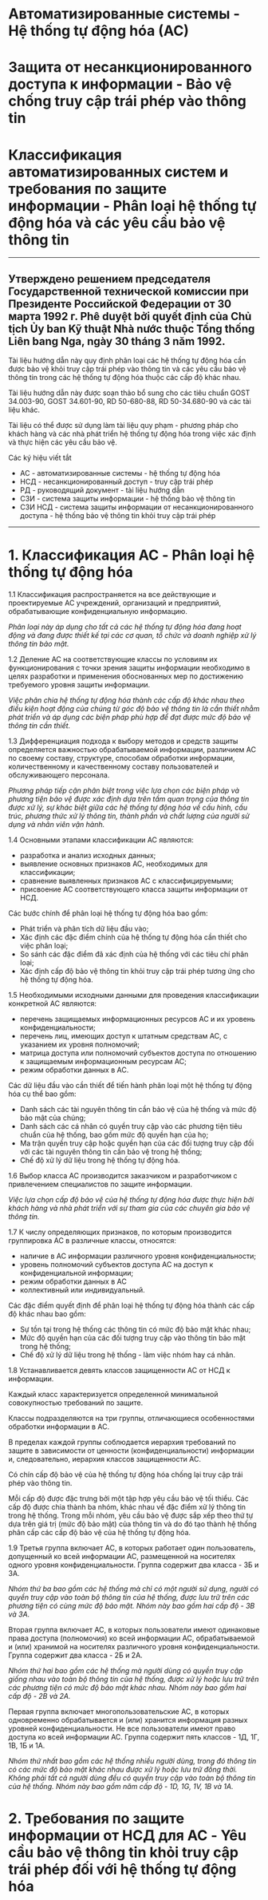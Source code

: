 # Автоматизированные системы - Hệ thống tự động hóa (AC)
# Защита от несанкционированного доступа к информации - Bảo vệ chống truy cập trái phép vào thông tin
# Классификация автоматизированных систем и требования по защите информации - Phân loại hệ thống tự động hóa và các yêu cầu bảo vệ thông tin
---
## Утверждено решением председателя Государственной технической комиссии при Президенте Российской Федерации от 30 марта 1992 г. Phê duyệt bởi quyết định của Chủ tịch Ủy ban Kỹ thuật Nhà nước thuộc Tổng thống Liên bang Nga, ngày 30 tháng 3 năm 1992.

 
Tài liệu hướng dẫn này quy định phân loại các hệ thống tự động hóa cần được bảo vệ khỏi truy cập trái phép vào thông tin và các yêu cầu bảo vệ thông tin trong các hệ thống tự động hóa thuộc các cấp độ khác nhau.

Tài liệu hướng dẫn này được soạn thảo bổ sung cho các tiêu chuẩn GOST 34.003-90, GOST 34.601-90, RD 50-680-88, RD 50-34.680-90 và các tài liệu khác.

Tài liệu có thể được sử dụng làm tài liệu quy phạm - phương pháp cho khách hàng và các nhà phát triển hệ thống tự động hóa trong việc xác định và thực hiện các yêu cầu bảo vệ.

Các ký hiệu viết tắt

- АС - автоматизированные системы - hệ thống tự động hóa
- НСД - несанкционированный доступ - truy cập trái phép
- РД - руководящий документ -  tài liệu hướng dẫn
- СЗИ - система защиты информации - hệ thống bảo vệ thông tin
- СЗИ НСД - система защиты информации от несанкционированного доступа - hệ thống bảo vệ thông tin khỏi truy cập trái phép

---

# 1. Классификация АС - Phân loại hệ thống tự động hóa

1.1 Классификация распространяется на все действующие и проектируемые АС учреждений, организаций и предприятий, обрабатывающие конфиденциальную информацию. 

*Phân loại này áp dụng cho tất cả các hệ thống tự động hóa đang hoạt động và đang được thiết kế tại các cơ quan, tổ chức và doanh nghiệp xử lý thông tin bảo mật.*

1.2 Деление АС на соответствующие классы по условиям их функционирования с точки зрения защиты информации необходимо в целях разработки и применения обоснованных мер по достижению требуемого уровня защиты информации.

*Việc phân chia hệ thống tự động hóa thành các cấp độ khác nhau theo điều kiện hoạt động của chúng từ góc độ bảo vệ thông tin là cần thiết nhằm phát triển và áp dụng các biện pháp phù hợp để đạt được mức độ bảo vệ thông tin cần thiết.*

1.3 Дифференциация подхода к выбору методов и средств защиты определяется важностью обрабатываемой информации, различием АС по своему составу, структуре, способам обработки информации, количественному и качественному составу пользователей и обслуживающего персонала.

*Phương pháp tiếp cận phân biệt trong việc lựa chọn các biện pháp và phương tiện bảo vệ được xác định dựa trên tầm quan trọng của thông tin được xử lý, sự khác biệt giữa các hệ thống tự động hóa về cấu hình, cấu trúc, phương thức xử lý thông tin, thành phần và chất lượng của người sử dụng và nhân viên vận hành.*

1.4 Основными этапами классификации АС являются: 

- разработка и анализ исходных данных;
- выявление основных признаков АС, необходимых для классификации;
- сравнение выявленных признаков АС с классифицируемыми;
- присвоение АС соответствующего класса защиты информации от НСД.

Các bước chính để phân loại hệ thống tự động hóa bao gồm:

- Phát triển và phân tích dữ liệu đầu vào;
- Xác định các đặc điểm chính của hệ thống tự động hóa cần thiết cho việc phân loại;
- So sánh các đặc điểm đã xác định của hệ thống với các tiêu chí phân loại;
- Xác định cấp độ bảo vệ thông tin khỏi truy cập trái phép tương ứng cho hệ thống tự động hóa.

1.5 Необходимыми исходными данными для проведения классификации конкретной АС являются: 

- перечень защищаемых информационных ресурсов АС и их уровень конфиденциальности;
- перечень лиц, имеющих доступ к штатным средствам АС, с указанием их уровня полномочий;
- матрица доступа или полномочий субъектов доступа по отношению к защищаемым информационным ресурсам АС;
- режим обработки данных в АС.

Các dữ liệu đầu vào cần thiết để tiến hành phân loại một hệ thống tự động hóa cụ thể bao gồm:

- Danh sách các tài nguyên thông tin cần bảo vệ của hệ thống và mức độ bảo mật của chúng;
- Danh sách các cá nhân có quyền truy cập vào các phương tiện tiêu chuẩn của hệ thống, bao gồm mức độ quyền hạn của họ;
- Ma trận quyền truy cập hoặc quyền hạn của các đối tượng truy cập đối với các tài nguyên thông tin cần bảo vệ trong hệ thống;
- Chế độ xử lý dữ liệu trong hệ thống tự động hóa.

1.6 Выбор класса АС производится заказчиком и разработчиком с привлечением специалистов по защите информации.

*Việc lựa chọn cấp độ bảo vệ của hệ thống tự động hóa được thực hiện bởi khách hàng và nhà phát triển với sự tham gia của các chuyên gia bảo vệ thông tin.*

1.7 К числу определяющих признаков, по которым производится группировка АС в различные классы, относятся: 

- наличие в АС информации различного уровня конфиденциальности; 
- уровень полномочий субъектов доступа АС на доступ к конфиденциальной информации;
- режим обработки данных в АС
- коллективный или индивидуальный.

 Các đặc điểm quyết định để phân loại hệ thống tự động hóa thành các cấp độ khác nhau bao gồm:

- Sự tồn tại trong hệ thống các thông tin có mức độ bảo mật khác nhau;
- Mức độ quyền hạn của các đối tượng truy cập vào thông tin bảo mật trong hệ thống;
- Chế độ xử lý dữ liệu trong hệ thống - làm việc nhóm hay cá nhân.

1.8 Устанавливается девять классов защищенности АС от НСД к информации. 

Каждый класс характеризуется определенной минимальной совокупностью требований по защите. 

Классы подразделяются на три группы, отличающиеся особенностями обработки информации в АС. 

В пределах каждой группы соблюдается иерархия требований по защите в зависимости от ценности (конфиденциальности) информации и, следовательно, иерархия классов защищенности АС.

Có chín cấp độ bảo vệ của hệ thống tự động hóa chống lại truy cập trái phép vào thông tin.

Mỗi cấp độ được đặc trưng bởi một tập hợp yêu cầu bảo vệ tối thiểu. Các cấp độ được chia thành ba nhóm, khác nhau về đặc điểm xử lý thông tin trong hệ thống. Trong mỗi nhóm, yêu cầu bảo vệ được sắp xếp theo thứ tự dựa trên giá trị (mức độ bảo mật) của thông tin và do đó tạo thành hệ thống phân cấp các cấp độ bảo vệ của hệ thống tự động hóa.

1.9 Третья группа включает АС, в которых работает один пользователь, допущенный ко всей информации АС, размещенной на носителях одного уровня конфиденциальности. Группа содержит два класса - 3Б и 3А. 

*Nhóm thứ ba bao gồm các hệ thống mà chỉ có một người sử dụng, người có quyền truy cập vào toàn bộ thông tin của hệ thống, được lưu trữ trên các phương tiện có cùng mức độ bảo mật. Nhóm này bao gồm hai cấp độ - 3B và 3A.*

Вторая группа включает АС, в которых пользователи имеют одинаковые права доступа (полномочия) ко всей информации АС, обрабатываемой и (или) хранимой на носителях различного уровня конфиденциальности. Группа содержит два класса - 2Б и 2А. 

*Nhóm thứ hai bao gồm các hệ thống mà người dùng có quyền truy cập giống nhau vào toàn bộ thông tin của hệ thống, được xử lý hoặc lưu trữ trên các phương tiện có mức độ bảo mật khác nhau. Nhóm này bao gồm hai cấp độ - 2B và 2A.*

Первая группа включает многопользовательские АС, в которых одновременно обрабатывается и (или) хранится информация разных уровней конфиденциальности. Не все пользователи имеют право доступа ко всей информации АС. Группа содержит пять классов - 1Д, 1Г, 1В, 1Б и 1А.

*Nhóm thứ nhất bao gồm các hệ thống nhiều người dùng, trong đó thông tin có các mức độ bảo mật khác nhau được xử lý hoặc lưu trữ đồng thời. Không phải tất cả người dùng đều có quyền truy cập vào toàn bộ thông tin của hệ thống. Nhóm này bao gồm năm cấp độ - 1D, 1G, 1V, 1B và 1A.*

# 2. Требования по защите информации от НСД для АС - Yêu cầu bảo vệ thông tin khỏi truy cập trái phép đối với hệ thống tự động hóa
